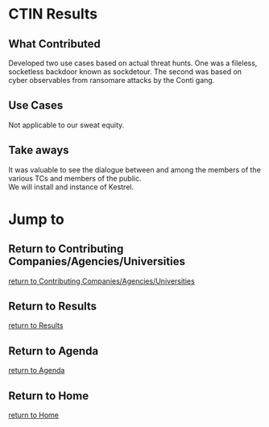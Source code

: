 # CTIN Results

## What Contributed
Developed two use cases based on actual threat hunts. One was a fileless, socketless backdoor known as sockdetour.  The second was based on cyber observables from ransomare attacks by the Conti gang.  

## Use Cases
Not applicable to our sweat equity.

## Take aways
It was valuable to see the dialogue between and among the members of the various TCs and members of the public.  
We will install and instance of Kestrel.


# Jump to
## Return to Contributing Companies/Agencies/Universities
[return to Contributing Companies/Agencies/Universities](../../Orgs)

## Return to Results
[return to Results](../../../Results)

## Return to Agenda
[return to Agenda](../../../Agenda)

## Return to Home
[return to Home](../../../index.md)
